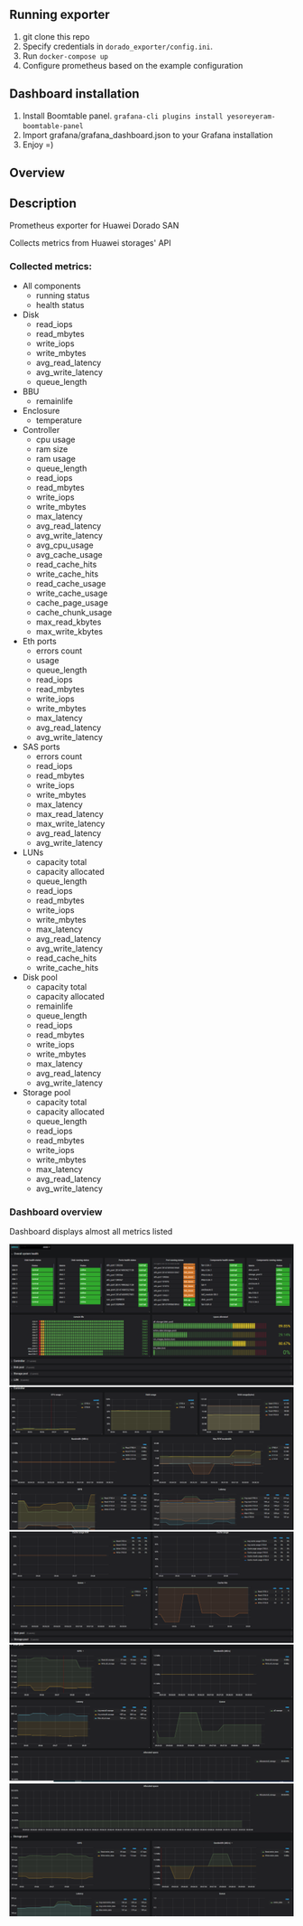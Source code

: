 ## Running exporter

1. git clone this repo
3. Specify credentials in `dorado_exporter/config.ini`.
4. Run `docker-compose up`
5. Configure prometheus based on the example configuration


## Dashboard installation

1. Install Boomtable panel. `grafana-cli plugins install yesoreyeram-boomtable-panel`
2. Import grafana/grafana_dashboard.json to your Grafana installation
3. Enjoy =)


## Overview


## Description
Prometheus exporter for Huawei Dorado SAN

Collects metrics from Huawei storages' API

### Collected metrics:
* All components
    * running status
    * health status
* Disk
    * read_iops
    * read_mbytes
    * write_iops
    * write_mbytes
    * avg_read_latency
    * avg_write_latency
    * queue_length
* BBU
    * remainlife
* Enclosure
    * temperature
* Controller
    * cpu usage
    * ram size
    * ram usage
    * queue_length
    * read_iops
    * read_mbytes
    * write_iops
    * write_mbytes
    * max_latency
    * avg_read_latency
    * avg_write_latency
    * avg_cpu_usage
    * avg_cache_usage
    * read_cache_hits
    * write_cache_hits
    * read_cache_usage
    * write_cache_usage
    * cache_page_usage
    * cache_chunk_usage
    * max_read_kbytes
    * max_write_kbytes
* Eth ports
    * errors count
    * usage
    * queue_length
    * read_iops
    * read_mbytes
    * write_iops
    * write_mbytes
    * max_latency
    * avg_read_latency
    * avg_write_latency
* SAS ports
    * errors count
    * read_iops
    * read_mbytes
    * write_iops
    * write_mbytes
    * max_latency
    * max_read_latency
    * max_write_latency
    * avg_read_latency
    * avg_write_latency
* LUNs
    * capacity total
    * capacity allocated
    * queue_length
    * read_iops
    * read_mbytes
    * write_iops
    * write_mbytes
    * max_latency
    * avg_read_latency
    * avg_write_latency
    * read_cache_hits
    * write_cache_hits
* Disk pool
    * capacity total
    * capacity allocated
    * remainlife
    * queue_length
    * read_iops
    * read_mbytes
    * write_iops
    * write_mbytes
    * max_latency
    * avg_read_latency
    * avg_write_latency
* Storage pool
    * capacity total
    * capacity allocated
    * queue_length
    * read_iops
    * read_mbytes
    * write_iops
    * write_mbytes
    * max_latency
    * avg_read_latency
    * avg_write_latency


### Dashboard overview

Dashboard displays almost all metrics listed

![Screenshot](grafana/screenshots/1.png)
![Screenshot](grafana/screenshots/2.png)
![Screenshot](grafana/screenshots/3.png)
![Screenshot](grafana/screenshots/4.png)
![Screenshot](grafana/screenshots/5.png)
